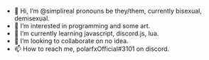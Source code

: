 - 👋 Hi, I’m @simplireal pronouns be they/them, currently bisexual, demisexual.
- 👀 I’m interested in programming and some art. 
- 🌱 I’m currently learning javascript, discord.js, lua.
- 💞️ I’m looking to collaborate on no idea.
- 📫 How to reach me, polarfxOfficial#3101 on discord.

<!---
polarfxOfficial/polarfxOfficial is a ✨ special ✨ repository because its `README.md` (this file) appears on your GitHub profile.
You can click the Preview link to take a look at your changes.
--->
